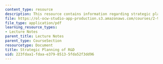 ```yaml
---
content_type: resource
description: This resource contains information regarding strategic planning of R&D.
file: https://ol-ocw-studio-app-production.s3.amazonaws.com/courses/2-96-management-in-engineering-fall-2012/223fdaa1fdaae37985135fda52f3dd96_MIT2_96F12_lec20.pdf
file_type: application/pdf
learning_resource_types:
- Lecture Notes
parent_title: Lecture Notes
parent_type: CourseSection
resourcetype: Document
title: Strategic Planning of R&D
uid: 223fdaa1-fdaa-e379-8513-5fda52f3dd96
---
```

